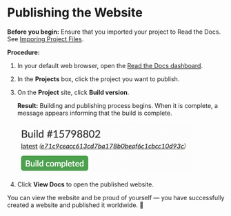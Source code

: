# Publishing the Website

**Before you begin:** Ensure that you imported your project to Read the Docs. See [Imporing Project Files](rtd_import_project.md).

**Procedure:**

1. In your default web browser, open the [Read the Docs dashboard](https://readthedocs.org/dashboard/).
2. In the **Projects** box, click the project you want to publish.
3. On the **Project** site, click **Build version**.

    **Result:** Building and publishing process begins. When it is complete, a message appears informing that the build is complete.

    ![Build Complete](../img/rtd-mk-6.png)

4. Click **View Docs** to open the published website.

You can view the website and be proud of yourself — you have successfully created a website and published it worldwide. :rainbow:
